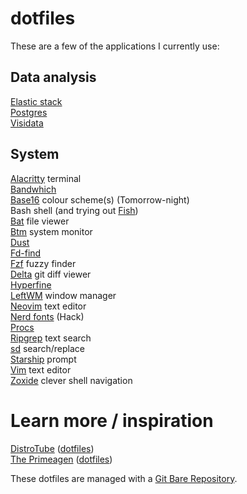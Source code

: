# dotfiles

These are a few of the applications I currently use:   

## Data analysis
[Elastic stack](https://www.postgresql.org/)  
[Postgres](https://www.postgresql.org/)  
[Visidata](https://github.com/saulpw/visidata)  

## System
[Alacritty](https://github.com/alacritty/alacritty) terminal  
[Bandwhich](https://github.com/imsnif/bandwhich)  
[Base16](https://github.com/chriskempson/base16) colour scheme(s) (Tomorrow-night)  
Bash shell (and trying out [Fish](https://github.com/fish-shell/fish-shell))  
[Bat](https://github.com/sharkdp/bat) file viewer  
[Btm](https://github.com/ClementTsang/bottom) system monitor  
[Dust](https://github.com/bootandy/dust)  
[Fd-find](https://github.com/sharkdp/fd)  
[Fzf](https://github.com/junegunn/fzf) fuzzy finder  
[Delta](https://github.com/dandavison/delta) git diff viewer  
[Hyperfine](https://github.com/sharkdp/hyperfine)  
[LeftWM](https://leftwm.org/) window manager  
[Neovim](https://neovim.io/) text editor  
[Nerd fonts](https://www.nerdfonts.com/) (Hack)  
[Procs](https://github.com/dalance/procs)  
[Ripgrep](https://github.com/BurntSushi/ripgrep) text search  
[sd](https://github.com/chmln/sd) search/replace  
[Starship](https://starship.rs/guide/) prompt  
[Vim](https://www.vim.org/) text editor  
[Zoxide](https://github.com/ajeetdsouza/zoxide) clever shell navigation  

# Learn more / inspiration
[DistroTube](https://distro.tube/) ([dotfiles](https://gitlab.com/dwt1/dotfiles))  
[The Primeagen](https://github.com/ThePrimeagen) ([dotfiles](https://github.com/ThePrimeagen/.dotfiles))  

These dotfiles are managed with a [Git Bare Repository](https://www.youtube.com/watch?v=tBoLDpTWVOM).  

